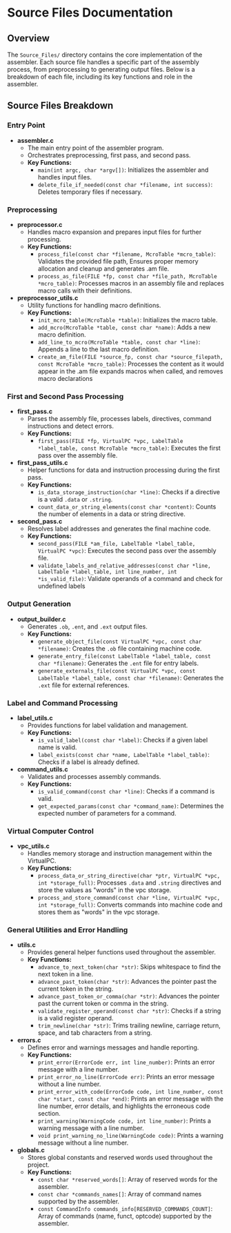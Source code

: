 # Source Files Documentation

## Overview
The `Source_Files/` directory contains the core implementation of the assembler. Each source file handles a specific part of the assembly process, from preprocessing to generating output files. Below is a breakdown of each file, including its key functions and role in the assembler.

## Source Files Breakdown

### Entry Point
- **assembler.c**
  - The main entry point of the assembler program.
  - Orchestrates preprocessing, first pass, and second pass.
  - **Key Functions:**
    - `main(int argc, char *argv[])`: Initializes the assembler and handles input files.
    - `delete_file_if_needed(const char *filename, int success)`: Deletes temporary files if necessary.

### Preprocessing
- **preprocessor.c**
  - Handles macro expansion and prepares input files for further processing.
  - **Key Functions:**
    - `process_file(const char *filename, McroTable *mcro_table)`: Validates the provided file path, Ensures proper memory allocation and cleanup and generates .am file.
    - `process_as_file(FILE *fp, const char *file_path, McroTable *mcro_table)`: Processes macros in an assembly file and replaces macro calls with their definitions.
- **preprocessor_utils.c**
  - Utility functions for handling macro definitions.
  - **Key Functions:**
    - `init_mcro_table(McroTable *table)`: Initializes the macro table.
    - `add_mcro(McroTable *table, const char *name)`: Adds a new macro definition.
    - `add_line_to_mcro(McroTable *table, const char *line)`: Appends a line to the last macro definition.
    - `create_am_file(FILE *source_fp, const char *source_filepath, const McroTable *mcro_table)`: Processes the content as it would appear in the .am file expands macros when called, and removes macro declarations

### First and Second Pass Processing
- **first_pass.c**
  - Parses the assembly file, processes labels, directives, command instructions and detect errors.
  - **Key Functions:**
    - `first_pass(FILE *fp, VirtualPC *vpc, LabelTable *label_table, const McroTable *mcro_table)`: Executes the first pass over the assembly file.
- **first_pass_utils.c**
  - Helper functions for data and instruction processing during the first pass.
  - **Key Functions:**
    - `is_data_storage_instruction(char *line)`: Checks if a directive is a valid `.data` or `.string`.
    - `count_data_or_string_elements(const char *content)`: Counts the number of elements in a data or string directive.
- **second_pass.c**
  - Resolves label addresses and generates the final machine code.
  - **Key Functions:**
    - `second_pass(FILE *am_file, LabelTable *label_table, VirtualPC *vpc)`: Executes the second pass over the assembly file.
    - `validate_labels_and_relative_addresses(const char *line, LabelTable *label_table, int line_number, int *is_valid_file)`: Validate operands of a command and check for undefined labels

### Output Generation
- **output_builder.c**
  - Generates `.ob`, `.ent`, and `.ext` output files.
  - **Key Functions:**
    - `generate_object_file(const VirtualPC *vpc, const char *filename)`: Creates the `.ob` file containing machine code.
    - `generate_entry_file(const LabelTable *label_table, const char *filename)`: Generates the `.ent` file for entry labels.
    - `generate_externals_file(const VirtualPC *vpc, const LabelTable *label_table, const char *filename)`: Generates the `.ext` file for external references.

### Label and Command Processing
- **label_utils.c**
  - Provides functions for label validation and management.
  - **Key Functions:**
    - `is_valid_label(const char *label)`: Checks if a given label name is valid.
    - `label_exists(const char *name, LabelTable *label_table)`: Checks if a label is already defined.
- **command_utils.c**
  - Validates and processes assembly commands.
  - **Key Functions:**
    - `is_valid_command(const char *line)`: Checks if a command is valid.
    - `get_expected_params(const char *command_name)`: Determines the expected number of parameters for a command.

### Virtual Computer Control
- **vpc_utils.c**
  - Handles memory storage and instruction management within the VirtualPC.
  - **Key Functions:**
    - `process_data_or_string_directive(char *ptr, VirtualPC *vpc, int *storage_full)`: Processes `.data` and `.string` directives and store the values as "words" in the vpc storage.
    - `process_and_store_command(const char *line, VirtualPC *vpc, int *storage_full)`: Converts commands into machine code and stores them as "words" in the vpc storage.

### General Utilities and Error Handling
- **utils.c**
  - Provides general helper functions used throughout the assembler.
  - **Key Functions:**
    - `advance_to_next_token(char *str)`: Skips whitespace to find the next token in a line.
    - `advance_past_token(char *str)`: Advances the pointer past the current token in the string.
    - `advance_past_token_or_comma(char *str)`: Advances the pointer past the current token or comma in the string.
    - `validate_register_operand(const char *str)`: Checks if a string is a valid register operand.
    - `trim_newline(char *str)`: Trims trailing newline, carriage return, space, and tab characters from a string.
- **errors.c**
  - Defines error and warnings messages and handle reporting.
  - **Key Functions:**
    - `print_error(ErrorCode err, int line_number)`: Prints an error message with a line number.
    - `print_error_no_line(ErrorCode err)`: Prints an error message without a line number.
    - `print_error_with_code(ErrorCode code, int line_number, const char *start, const char *end)`: Prints an error message with the line number, error details, and highlights the erroneous code section.
    - `print_warning(WarningCode code, int line_number)`: Prints a warning message with a line number.
    - `void print_warning_no_line(WarningCode code)`: Prints a warning message without a line number.
- **globals.c**
  - Stores global constants and reserved words used throughout the project.
  - **Key Functions:**
    - `const char *reserved_words[]`: Array of reserved words for the assembler.
    - `const char *commands_names[]`: Array of command names supported by the assembler.
    - `const CommandInfo commands_info[RESERVED_COMMANDS_COUNT]`: Array of commands (name, funct, optcode) supported by the assembler.

